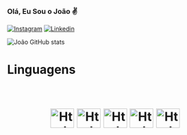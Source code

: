 ### Olá, Eu Sou o João ✌️
[![Instagram](https://img.shields.io/badge/Instagram-E4405F?style=for-the-badge&logo=instagram&logoColor=white)](https://www.instagram.com/joaovitordarosamachado/)
[![Linkedin](https://img.shields.io/badge/LinkedIn-0077B5?style=for-the-badge&logo=linkedin&logoColor=white)](https://www.linkedin.com/in/joão-vitor-da-rosa-machado-5bb727219/)

![João GitHub stats](https://github-readme-stats.vercel.app/api?username=Rosajoaohttps&show_icons=true&theme=merko)

<h1 align="centerr" alt="Html-João" height="45" width="55">Linguagens<h1/> 

<div align="center" style="display: inline_block"><br>
    
<img align="centerr" alt="Html-João" height="45" width="55" src="https://cdn.jsdelivr.net/gh/devicons/devicon/icons/html5/html5-original.svg" />
<img align="centerr" alt="Html-João" height="45" width="55" src="https://cdn.jsdelivr.net/gh/devicons/devicon/icons/javascript/javascript-original.svg" />
<img align="centerr" alt="Html-João" height="45" width="55" src="https://cdn.jsdelivr.net/gh/devicons/devicon/icons/css3/css3-original.svg" />
<img align="centerr" alt="Html-João" height="45" width="55" src="https://cdn.jsdelivr.net/gh/devicons/devicon/icons/php/php-original.svg" />
<img align="centerr" alt="Html-João" height="45" width="55 "src="https://cdn.jsdelivr.net/gh/devicons/devicon/icons/mysql/mysql-original.svg" />
                                       
    
<div>
